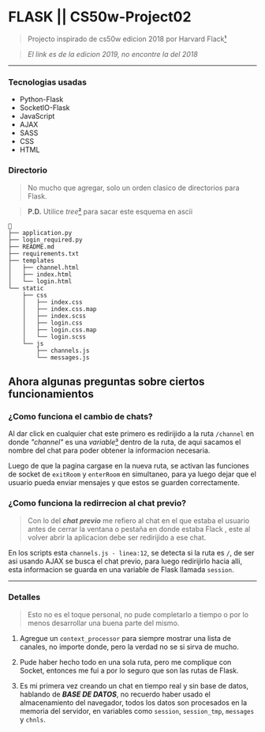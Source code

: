 #  FLASK || CS50w-Project02

> Projecto inspirado de cs50w edicion 2018 por Harvard
> Flack[¹] 

> *El link es de la edicion 2019, no encontre la del 2018*


---


### Tecnologias usadas
- Python-Flask
- SocketIO-Flask
- JavaScript
- AJAX
- SASS
- CSS
- HTML


### Directorio
> No mucho que agregar, solo un orden clasico de directorios para 
> Flask. 

> **P.D.** Utilice *tree*[²] para sacar este esquema en ascii 
```
📁
├── application.py
├── login_required.py
├── README.md
├── requirements.txt
├── templates
│   ├── channel.html
│   ├── index.html
│   └── login.html
└── static
    ├── css
    │   ├── index.css
    │   ├── index.css.map
    │   ├── index.scss
    │   ├── login.css
    │   ├── login.css.map
    │   └── login.scss
    └── js
        ├── channels.js
        └── messages.js
```

## Ahora algunas preguntas sobre ciertos funcionamientos

### ¿Como funciona el cambio de chats? 

Al dar click en cualquier chat este primero es redirijido a la
ruta `/channel` en donde *"channel"* es una *variable*[³] dentro de
la ruta, de aqui sacamos el nombre del chat para poder obtener la informacion
necesaria.

Luego de que la pagina cargase en la nueva ruta, se activan las 
funciones de socket de `exitRoom` y `enterRoom` en simultaneo, para ya luego
dejar que el usuario pueda enviar mensajes y que estos se guarden 
correctamente.


### ¿Como funciona la redirrecion al chat previo?

> Con lo del ***chat previo*** me refiero al chat en el que estaba el 
> usuario antes de cerrar la ventana o pestaña en donde estaba Flack 
> , este al volver abrir la aplicacion debe ser redirijido a ese chat.

En los scripts esta `channels.js - linea:12`, se detecta si la ruta es `/`, 
de ser asi usando AJAX se busca el chat previo, para luego redirijirlo 
hacia alli, esta informacion se guarda en una variable de Flask llamada
`session`.


----


### Detalles

> Esto no es el toque personal, no pude completarlo a tiempo o por lo menos
> desarrollar una buena parte del mismo.

1) Agregue un `context_processor` para siempre mostrar una lista de canales,
no importe donde, pero la verdad no se si sirva de mucho.

2) Pude haber hecho todo en una sola ruta, pero me complique con Socket, 
entonces me fui a por lo seguro que son las rutas de Flask. 

3) Es mi primera vez creando un chat en tiempo real y sin base de datos, 
hablando de ***BASE DE DATOS***, no recuerdo haber usado el almacenamiento 
del navegador, todos los datos son procesados en la memoria del servidor, 
en variables como `session`, `session_tmp`, `messages` y `chnls`.

[¹]:<https://cs50.harvard.edu/extension/web/2019/fall/projects/2/>
[²]: <https://linux.die.net/man/1/tree>
[³]: <https://flask.palletsprojects.com/en/2.2.x/quickstart/#variable-rules>
